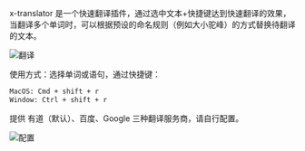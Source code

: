 x-translator 是一个快速翻译插件，通过选中文本+快捷键达到快速翻译的效果，当翻译多个单词时，可以根据预设的命名规则（例如大小驼峰）的方式替换待翻译的文本。

![翻译](https://tva1.sinaimg.cn/large/006y8mN6ly1g81ax2es1fg30m80cujt5.gif)

使用方式：选择单词或语句，通过快捷键：

```sh
MacOS: Cmd + shift + r
Window: Ctrl + shift + r
```

提供 有道（默认）、百度、Google 三种翻译服务商，请自行配置。

![配置](https://tva1.sinaimg.cn/large/006y8mN6ly1g81axw8bi7j30wq0b0ta2.jpg)
